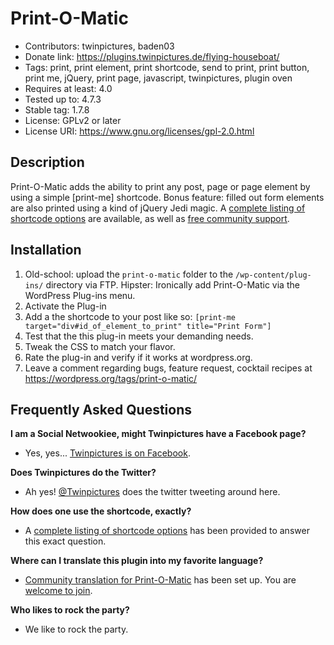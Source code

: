 Print-O-Matic
==============
* Contributors: twinpictures, baden03
* Donate link: https://plugins.twinpictures.de/flying-houseboat/
* Tags: print, print element, print shortcode, send to print, print button, print me, jQuery, print page, javascript, twinpictures, plugin oven
* Requires at least: 4.0
* Tested up to: 4.7.3
* Stable tag: 1.7.8
* License: GPLv2 or later
* License URI: https://www.gnu.org/licenses/gpl-2.0.html

Description
-----------
Print-O-Matic adds the ability to print any post, page or page element by using a simple [print-me] shortcode.  Bonus feature: filled out form elements are also printed using a kind of jQuery Jedi magic.  A <a href='https://plugins.twinpictures.de/plugins/print-o-matic/documentation/'>complete listing of shortcode options</a> are available, as well as <a href='https://wordpress.org/support/plugin/print-o-matic'>free community support</a>.

Installation
-----------

1. Old-school: upload the `print-o-matic` folder to the `/wp-content/plug-ins/` directory via FTP.  Hipster: Ironically add Print-O-Matic via the WordPress Plug-ins menu.
1. Activate the Plug-in
1. Add a the shortcode to your post like so: `[print-me target="div#id_of_element_to_print" title="Print Form"]`
1. Test that the this plug-in meets your demanding needs.
1. Tweak the CSS to match your flavor.
1. Rate the plug-in and verify if it works at wordpress.org.
1. Leave a comment regarding bugs, feature request, cocktail recipes at https://wordpress.org/tags/print-o-matic/

Frequently Asked Questions
--------------------------
<b>I am a Social Netwookiee, might Twinpictures have a Facebook page?</b>
* Yes, yes... <a href='https://www.facebook.com/twinpictures'>Twinpictures is on Facebook</a>.

<b>Does Twinpictures do the Twitter?</b>
* Ah yes! <a href='https://twitter.com/#!/twinpictures'>@Twinpictures</a> does the twitter tweeting around here.

<b>How does one use the shortcode, exactly?</b>
* A <a href='https://plugins.twinpictures.de/plugins/print-o-matic/documentation/'>complete listing of shortcode options</a> has been provided to answer this exact question.

<b>Where can I translate this plugin into my favorite language?</b>
* <a href='https://translate.twinpictures.de/projects/printomat/'>Community translation for Print-O-Matic</a> has been set up. You are <a href='https://translate.twinpictures.de/wordpress/wp-login.php?action=register'>welcome to join</a>.

<b>Who likes to rock the party?</b>
* We like to rock the party.
